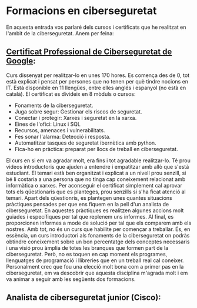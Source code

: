 # Formacions en ciberseguretat

En aquesta entrada vos parlaré dels cursos i certificats que he realitzat en l'ambit de la ciberseguretat. Anem per feina:

## [Certificat Professional de Ciberseguretat de Google](https://www.coursera.org/professional-certificates/google-cybersecurity): 

Curs dissenyat per realitzar-lo en unes 170 hores. Es comença des de 0, tot està explicat i pensat per persones que no tenen per què tindre nocions en IT. Està disponible en 11 llengües, entre elles anglés i espanyol (no està en català). El certificat es divideix en 8 mòduls o cursos:

- Fonaments de la ciberseguretat.
- Juga sobre segur: Gestionar els riscos de seguretat.
- Conectar i protegir: Xarxes i seguretat en la xarxa.
- Eines de l'ofici: Linux i SQL
- Recursos, amenaces i vulnerabilitats.
- Fes sonar l'alarma: Detecció i resposta.
- Automatitzar tasques de seguretat ibernètica amb python.
- Fica-ho en pràctica: preparat per llocs de treball en ciberseguretat.

El curs en si em va agradar molt, era fins i tot agradable realitzar-lo. Té prou videos introductoris que ajuden a entendre i empatitzar amb allò que s'està estudiant. El temari està ben organitzat i explicat a un nivell prou senzill, si bé li costaria a una persona que no tinga cap coneixement relacionat amb informàtica o xarxes. Per aconseguir el certificat simplement cal aprovar tots els qüestionaris que es planteges, prou senzills si s'ha ficat atenció al temari. Apart dels qüestionris, es plantegen unes quantes situacions pràctiques pensades per que ens fiquem en la pell d'un analista de ciberseguretat. En aquestes pràctiques es realitzen algunes accions molt guiades i específiques per tal que replenem uns informes. Al final, es proporcionen informes a mode de solució per tal que els comparem amb els nostres. Amb tot, no és un curs que habilite per començar a treballar. És, en essència, un curs introductori als fonaments de la ciberseguretat on podràs obtindre coneixement sobre un bon percentatge dels conceptes necessaris i una visió prou àmplia de totes les branques que formen part de la ciberseguretat. Però, no es toquen en cap moment els programes, llenguatges de programació i llibreries que en un treball real cal coneixer. Personalment crec que fou una elecció molt bona com a primer pas en la ciberseguretat, em va descobrir que aquesta disciplina m'agrada molt i em va animar a seguir amb les següents dos formacions.

## Analista de ciberseguretat junior (Cisco):


  

